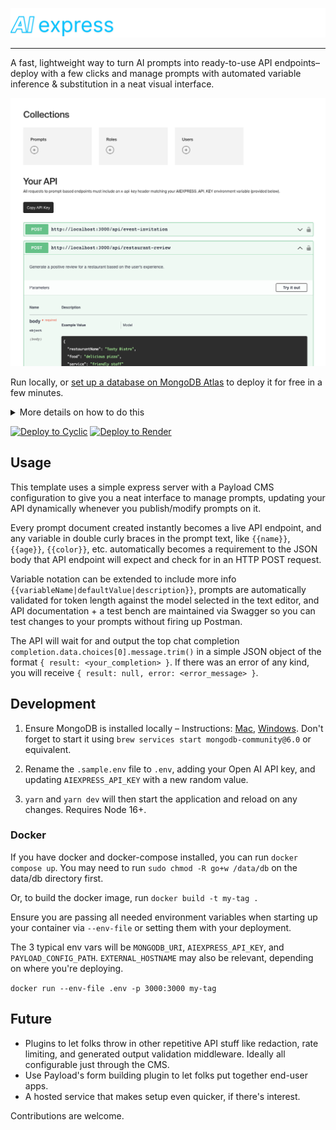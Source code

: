 ![Banner](src/assets/readme-banner.png)

---

A fast, lightweight way to turn AI prompts into ready-to-use API endpoints– deploy with a few clicks and manage prompts with automated variable inference & substitution in a neat visual interface.

![Dashboard](src/assets/readme-dashboard.png)

Run locally, or [set up a database on MongoDB Atlas](https://www.mongodb.com/cloud/atlas/register) to deploy it for free in a few minutes.

<details>
<summary> More details on how to do this</summary>

1. [Sign up for MongoDB](https://www.mongodb.com/cloud/atlas/register). On the "Deploy your database" screen, select AWS, M0 – Free (or whatever level of hosting you'd like, but free really ought to be more than enough).

2. Create a user profile for the new database and make a note of your database username and password. Then from the "Network Access" page, click "Add IP Address" then "Allow access from anywhere". You can easily configure this later to include only the IP addresses of your Render deployment for extra security.

3. Go to "Database" in the sidebar, click the "Connect" button for the database you just created, select "Drivers", and copy the connection string URL. Note that you'll need to fill in the `<password>` part of the URL with that of the profile you created in step 2.

Then click the button below and have your connection URL ready.

</details>

[![Deploy to Cyclic](https://deploy.cyclic.sh/button.svg)](https://deploy.cyclic.sh/)
[![Deploy to Render](https://render.com/images/deploy-to-render-button.svg)](https://render.com/deploy?repo=https://github.com/gsidsid/ai-express/)

## Usage

This template uses a simple express server with a Payload CMS configuration to give you a neat interface to manage prompts, updating your API dynamically whenever you publish/modify prompts on it.

Every prompt document created instantly becomes a live API endpoint, and any variable in double curly braces in the prompt text, like `{{name}}`, `{{age}}`, `{{color}}`, etc. automatically becomes a requirement to the JSON body that API endpoint will expect and check for in an HTTP POST request.

Variable notation can be extended to include more info `{{variableName|defaultValue|description}}`, prompts are automatically validated for token length against the model selected in the text editor, and API documentation + a test bench are maintained via Swagger so you can test changes to your prompts without firing up Postman.

The API will wait for and output the top chat completion `completion.data.choices[0].message.trim()` in a simple JSON object of the format `{ result: <your_completion> }`. If there was an error of any kind, you will receive `{ result: null, error: <error_message> }`.

## Development

1. Ensure MongoDB is installed locally – Instructions: [Mac](https://www.mongodb.com/docs/manual/tutorial/install-mongodb-on-os-x/), [Windows](https://www.mongodb.com/docs/manual/tutorial/install-mongodb-on-windows/). Don't forget to start it using `brew services start mongodb-community@6.0` or equivalent.

2. Rename the `.sample.env` file to `.env`, adding your Open AI API key, and updating `AIEXPRESS_API_KEY` with a new random value.

3. `yarn` and `yarn dev` will then start the application and reload on any changes. Requires Node 16+.

### Docker

If you have docker and docker-compose installed, you can run `docker compose up`. You may need to run `sudo chmod -R go+w /data/db` on the data/db directory first.

Or, to build the docker image, run `docker build -t my-tag .`

Ensure you are passing all needed environment variables when starting up your container via `--env-file` or setting them with your deployment.

The 3 typical env vars will be `MONGODB_URI`, `AIEXPRESS_API_KEY`, and `PAYLOAD_CONFIG_PATH`. `EXTERNAL_HOSTNAME` may also be relevant, depending on where you're deploying.

`docker run --env-file .env -p 3000:3000 my-tag`

## Future

- Plugins to let folks throw in other repetitive API stuff like redaction, rate limiting, and generated output validation middleware. Ideally all configurable just through the CMS.
- Use Payload's form building plugin to let folks put together end-user apps.
- A hosted service that makes setup even quicker, if there's interest.

Contributions are welcome.
